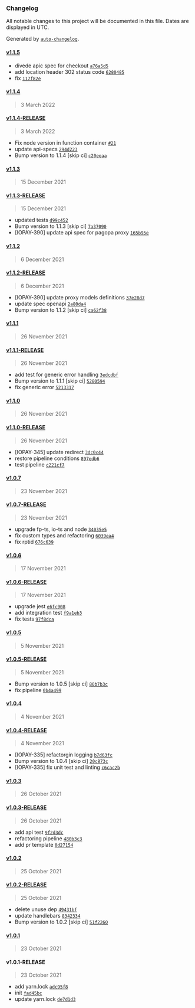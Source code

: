 ### Changelog

All notable changes to this project will be documented in this file. Dates are displayed in UTC.

Generated by [`auto-changelog`](https://github.com/CookPete/auto-changelog).

#### [v1.1.5](https://github.com/pagopa/pagopa-functions-checkout/compare/v1.1.4...v1.1.5)

- divede apic spec for checkout [`a76a5d5`](https://github.com/pagopa/pagopa-functions-checkout/commit/a76a5d5a17f49a9e115c78a9867578ceeb5119a1)
- add location header 302 status code [`6280485`](https://github.com/pagopa/pagopa-functions-checkout/commit/62804856da9b529ef2dae457ce5760f4aabb9cb9)
- fix [`117f82e`](https://github.com/pagopa/pagopa-functions-checkout/commit/117f82e45104b301b03dd9304ef671068502b9b1)

#### [v1.1.4](https://github.com/pagopa/pagopa-functions-checkout/compare/v1.1.4-RELEASE...v1.1.4)

> 3 March 2022

#### [v1.1.4-RELEASE](https://github.com/pagopa/pagopa-functions-checkout/compare/v1.1.3...v1.1.4-RELEASE)

> 3 March 2022

- Fix node version in function container [`#21`](https://github.com/pagopa/pagopa-functions-checkout/pull/21)
- update api-specs [`294d223`](https://github.com/pagopa/pagopa-functions-checkout/commit/294d22348be7bf46fe940d340065f52b38d9d5ea)
- Bump version to 1.1.4 [skip ci] [`c20eeaa`](https://github.com/pagopa/pagopa-functions-checkout/commit/c20eeaa5bc99322f39a981465986f956588f014f)

#### [v1.1.3](https://github.com/pagopa/pagopa-functions-checkout/compare/v1.1.3-RELEASE...v1.1.3)

> 15 December 2021

#### [v1.1.3-RELEASE](https://github.com/pagopa/pagopa-functions-checkout/compare/v1.1.2...v1.1.3-RELEASE)

> 15 December 2021

- updated tests [`d99c452`](https://github.com/pagopa/pagopa-functions-checkout/commit/d99c45224348e6e4a348acc16b2fd5dfcb8426f7)
- Bump version to 1.1.3 [skip ci] [`7a37090`](https://github.com/pagopa/pagopa-functions-checkout/commit/7a370901a051f0757fc06d8ff74230f7e48f5b23)
- [IOPAY-390] update api spec for pagopa proxy [`165b95e`](https://github.com/pagopa/pagopa-functions-checkout/commit/165b95e59b1eaf5cd1922c966feb9a93679f7264)

#### [v1.1.2](https://github.com/pagopa/pagopa-functions-checkout/compare/v1.1.2-RELEASE...v1.1.2)

> 6 December 2021

#### [v1.1.2-RELEASE](https://github.com/pagopa/pagopa-functions-checkout/compare/v1.1.1...v1.1.2-RELEASE)

> 6 December 2021

- [IOPAY-390] update proxy models definitions [`37e28d7`](https://github.com/pagopa/pagopa-functions-checkout/commit/37e28d7e4367d249c96ff8db7bf4da6afed378e0)
- update spec openapi [`2a80da4`](https://github.com/pagopa/pagopa-functions-checkout/commit/2a80da4e2b242a91f57a74a8bb94fe0a76d4cebe)
- Bump version to 1.1.2 [skip ci] [`ca62f38`](https://github.com/pagopa/pagopa-functions-checkout/commit/ca62f38efa19278edde9dd8e84dbf4a0d4d1cd38)

#### [v1.1.1](https://github.com/pagopa/pagopa-functions-checkout/compare/v1.1.1-RELEASE...v1.1.1)

> 26 November 2021

#### [v1.1.1-RELEASE](https://github.com/pagopa/pagopa-functions-checkout/compare/v1.1.0...v1.1.1-RELEASE)

> 26 November 2021

- add test for generic error handling [`3edcdbf`](https://github.com/pagopa/pagopa-functions-checkout/commit/3edcdbf0897a514e01965ad0b7fb3a0c5cd2d24a)
- Bump version to 1.1.1 [skip ci] [`5280594`](https://github.com/pagopa/pagopa-functions-checkout/commit/528059496edc3187eb2ca5c982d307c24d02691c)
- fix generic error [`5213317`](https://github.com/pagopa/pagopa-functions-checkout/commit/5213317bd5d618d8265f9e61b192d9c37edbda27)

#### [v1.1.0](https://github.com/pagopa/pagopa-functions-checkout/compare/v1.1.0-RELEASE...v1.1.0)

> 26 November 2021

#### [v1.1.0-RELEASE](https://github.com/pagopa/pagopa-functions-checkout/compare/v1.0.7...v1.1.0-RELEASE)

> 26 November 2021

- [IOPAY-345] update redirect [`3dc0c44`](https://github.com/pagopa/pagopa-functions-checkout/commit/3dc0c44982bac51d223aa606fa00c1192487ce5c)
- restore pipeline conditions [`897edb6`](https://github.com/pagopa/pagopa-functions-checkout/commit/897edb62290449fd38d5ddf2436e932b4b512150)
- test pipeline [`c221cf7`](https://github.com/pagopa/pagopa-functions-checkout/commit/c221cf76688c2ff13ce22fc8b56a1edbc40955f9)

#### [v1.0.7](https://github.com/pagopa/pagopa-functions-checkout/compare/v1.0.7-RELEASE...v1.0.7)

> 23 November 2021

#### [v1.0.7-RELEASE](https://github.com/pagopa/pagopa-functions-checkout/compare/v1.0.6...v1.0.7-RELEASE)

> 23 November 2021

- upgrade fp-ts, io-ts and node [`34035e5`](https://github.com/pagopa/pagopa-functions-checkout/commit/34035e59acc886c2d318a673ee14554736d8ab33)
- fix custom types and refactoring [`6039ea4`](https://github.com/pagopa/pagopa-functions-checkout/commit/6039ea4e527df74d7ad75a3739049fe99b30c6f4)
- fix rptid [`676c639`](https://github.com/pagopa/pagopa-functions-checkout/commit/676c639c0be3b7080d51759d793e510f4f92f09a)

#### [v1.0.6](https://github.com/pagopa/pagopa-functions-checkout/compare/v1.0.6-RELEASE...v1.0.6)

> 17 November 2021

#### [v1.0.6-RELEASE](https://github.com/pagopa/pagopa-functions-checkout/compare/v1.0.5...v1.0.6-RELEASE)

> 17 November 2021

- upgrade jest [`e6fc908`](https://github.com/pagopa/pagopa-functions-checkout/commit/e6fc908b96b3648efc60bf48bb0df26f15296b62)
- add integration test [`f9a1eb3`](https://github.com/pagopa/pagopa-functions-checkout/commit/f9a1eb302c5865b00b2e07df0adf507b4b885742)
- fix tests [`97f8dca`](https://github.com/pagopa/pagopa-functions-checkout/commit/97f8dca67829f5ccae7896494fe58b6a09185518)

#### [v1.0.5](https://github.com/pagopa/pagopa-functions-checkout/compare/v1.0.5-RELEASE...v1.0.5)

> 5 November 2021

#### [v1.0.5-RELEASE](https://github.com/pagopa/pagopa-functions-checkout/compare/v1.0.4...v1.0.5-RELEASE)

> 5 November 2021

- Bump version to 1.0.5 [skip ci] [`80b7b3c`](https://github.com/pagopa/pagopa-functions-checkout/commit/80b7b3c77abcd602e989e93b34ae1c65fb03037a)
- fix pipeline [`0b4a499`](https://github.com/pagopa/pagopa-functions-checkout/commit/0b4a4997749596ea7d5a6c9635591b6fd2c11dc8)

#### [v1.0.4](https://github.com/pagopa/pagopa-functions-checkout/compare/v1.0.4-RELEASE...v1.0.4)

> 4 November 2021

#### [v1.0.4-RELEASE](https://github.com/pagopa/pagopa-functions-checkout/compare/v1.0.3...v1.0.4-RELEASE)

> 4 November 2021

- [IOPAY-335] refactorgin logging [`b7d63fc`](https://github.com/pagopa/pagopa-functions-checkout/commit/b7d63fcdc9f422a7214a6b68983b9d20aadc5fca)
- Bump version to 1.0.4 [skip ci] [`20c873c`](https://github.com/pagopa/pagopa-functions-checkout/commit/20c873c5906470d3eaaa825234f9e29034896ce4)
- [IOPAY-335] fix unit test and linting [`c6cac2b`](https://github.com/pagopa/pagopa-functions-checkout/commit/c6cac2b1e77c72f7b6969ae42016673ead59b8cd)

#### [v1.0.3](https://github.com/pagopa/pagopa-functions-checkout/compare/v1.0.3-RELEASE...v1.0.3)

> 26 October 2021

#### [v1.0.3-RELEASE](https://github.com/pagopa/pagopa-functions-checkout/compare/v1.0.2...v1.0.3-RELEASE)

> 26 October 2021

- add api test [`9f2d3dc`](https://github.com/pagopa/pagopa-functions-checkout/commit/9f2d3dca24a2523a20c81112c3926fb46d3682d2)
- refactoring pipeline [`480b3c3`](https://github.com/pagopa/pagopa-functions-checkout/commit/480b3c3b9bc79d1a6b024a9a5a9f5283965160e4)
- add pr template [`0d27154`](https://github.com/pagopa/pagopa-functions-checkout/commit/0d2715445a591e5c50d478dfbefb7f89f8a38cc2)

#### [v1.0.2](https://github.com/pagopa/pagopa-functions-checkout/compare/v1.0.2-RELEASE...v1.0.2)

> 25 October 2021

#### [v1.0.2-RELEASE](https://github.com/pagopa/pagopa-functions-checkout/compare/v1.0.1...v1.0.2-RELEASE)

> 25 October 2021

- delete unuse dep [`49431bf`](https://github.com/pagopa/pagopa-functions-checkout/commit/49431bf1b2e11a8473d29fbe7b81d34ed7729598)
- update handlebars [`8342334`](https://github.com/pagopa/pagopa-functions-checkout/commit/834233434ddc800c2ca04f5f3686b036f825d2ca)
- Bump version to 1.0.2 [skip ci] [`51f2260`](https://github.com/pagopa/pagopa-functions-checkout/commit/51f2260c50b74413c15ded21bc80cc504a374181)

#### [v1.0.1](https://github.com/pagopa/pagopa-functions-checkout/compare/v1.0.1-RELEASE...v1.0.1)

> 23 October 2021

#### v1.0.1-RELEASE

> 23 October 2021

- add yarn.lock [`adc95f8`](https://github.com/pagopa/pagopa-functions-checkout/commit/adc95f86be27cbe7b0dcd096041ff515a2c41a34)
- init [`fad45bc`](https://github.com/pagopa/pagopa-functions-checkout/commit/fad45bcd1e65faec7b49c1ce78f86532c2f2482a)
- update yarn.lock [`de7d1d3`](https://github.com/pagopa/pagopa-functions-checkout/commit/de7d1d3d507a47b08cc4ae1e078880e1de3aeb70)
